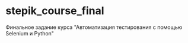# stepik_course_final
Финальное задание курса "Автоматизация тестирования с помощью Selenium и Python"
